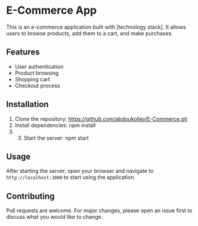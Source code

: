 # E-Commerce App

This is an e-commerce application built with [technology stack]. It allows users to browse products, add them to a cart, and make purchases.

## Features

- User authentication
- Product browsing
- Shopping cart
- Checkout process

## Installation

1. Clone the repository: https://github.com/abdoukolley/E-Commerce.git
2. Install dependencies: npm install
3. 3. Start the server: npm start


## Usage

After starting the server, open your browser and navigate to `http://localhost:3000` to start using the application.

## Contributing

Pull requests are welcome. For major changes, please open an issue first to discuss what you would like to change.
